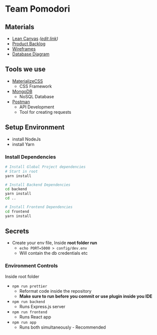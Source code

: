 # Team Pomodori

## Materials

- [Lean Canvas](/docs/lean-canvas.pdf) _([edit link](https://docs.google.com/drawings/d/13XdKlC5qeWsr46io76Is6DUcQgAq4jB3htaObSOBm6U/edit))_
- [Product Backlog](https://trello.com/b/bembhnvN/team-pomodoro-full-product)
- [Wireframes](https://xd.adobe.com/view/2c218b14-f0b8-43f7-4f49-ada701c6e7ad-5a10/)
- [Database Diagram](https://dbdiagram.io/d/5da1e0d1ff5115114db52e48)

## Tools we use

- [MaterializeCSS](https://materializecss.com/)
    - CSS Framework
- [MongoDB](https://www.mongodb.com/)
    - NoSQL Database
- [Postman](https://www.getpostman.com/)
    - API Development
    - Tool for creating requests

## Setup Environment

- install NodeJs
- install Yarn

### Install Dependencies

```bash
# Install Global Project dependencies
# Start in root
yarn install

# Install Backend Dependencies
cd backend
yarn install
cd ..

# Install Frontend Dependencies
cd frontend
yarn install
```

## Secrets

- Create your env file, Inside **root folder run**
    - `echo PORT=5000 > config/dev.env`
    - Will contain the db credentials etc

### Environment Controls

Inside root folder

- `npm run prettier`
    - Reformat code inside the repository
    - **Make sure to run before you commit or use plugin inside you IDE**
- `npm run backend`
    - Runs Express.js server
- `npm run frontend`
    - Runs React app
- `npm run app`
    - Runs both simultaneously - Recommended

